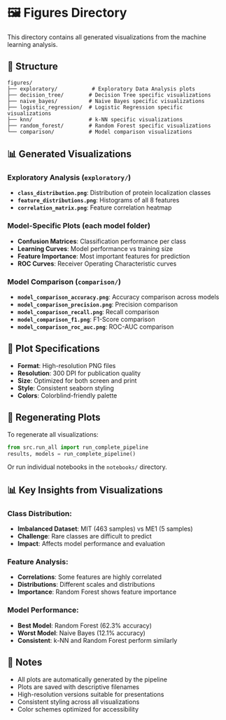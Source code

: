 # 🖼️ Figures Directory

This directory contains all generated visualizations from the machine learning analysis.

## 📁 Structure

```
figures/
├── exploratory/           # Exploratory Data Analysis plots
├── decision_tree/        # Decision Tree specific visualizations
├── naive_bayes/          # Naive Bayes specific visualizations
├── logistic_regression/  # Logistic Regression specific visualizations
├── knn/                  # k-NN specific visualizations
├── random_forest/        # Random Forest specific visualizations
└── comparison/           # Model comparison visualizations
```

## 📊 Generated Visualizations

### **Exploratory Analysis** (`exploratory/`)
- **`class_distribution.png`**: Distribution of protein localization classes
- **`feature_distributions.png`**: Histograms of all 8 features
- **`correlation_matrix.png`**: Feature correlation heatmap

### **Model-Specific Plots** (each model folder)
- **Confusion Matrices**: Classification performance per class
- **Learning Curves**: Model performance vs training size
- **Feature Importance**: Most important features for prediction
- **ROC Curves**: Receiver Operating Characteristic curves

### **Model Comparison** (`comparison/`)
- **`model_comparison_accuracy.png`**: Accuracy comparison across models
- **`model_comparison_precision.png`**: Precision comparison
- **`model_comparison_recall.png`**: Recall comparison
- **`model_comparison_f1.png`**: F1-Score comparison
- **`model_comparison_roc_auc.png`**: ROC-AUC comparison

## 🎨 Plot Specifications

- **Format**: High-resolution PNG files
- **Resolution**: 300 DPI for publication quality
- **Size**: Optimized for both screen and print
- **Style**: Consistent seaborn styling
- **Colors**: Colorblind-friendly palette

## 🔄 Regenerating Plots

To regenerate all visualizations:
```python
from src.run_all import run_complete_pipeline
results, models = run_complete_pipeline()
```

Or run individual notebooks in the `notebooks/` directory.

## 📊 Key Insights from Visualizations

### **Class Distribution**:
- **Imbalanced Dataset**: MIT (463 samples) vs ME1 (5 samples)
- **Challenge**: Rare classes are difficult to predict
- **Impact**: Affects model performance and evaluation

### **Feature Analysis**:
- **Correlations**: Some features are highly correlated
- **Distributions**: Different scales and distributions
- **Importance**: Random Forest shows feature importance

### **Model Performance**:
- **Best Model**: Random Forest (62.3% accuracy)
- **Worst Model**: Naive Bayes (12.1% accuracy)
- **Consistent**: k-NN and Random Forest perform similarly

## 📝 Notes

- All plots are automatically generated by the pipeline
- Plots are saved with descriptive filenames
- High-resolution versions suitable for presentations
- Consistent styling across all visualizations
- Color schemes optimized for accessibility

